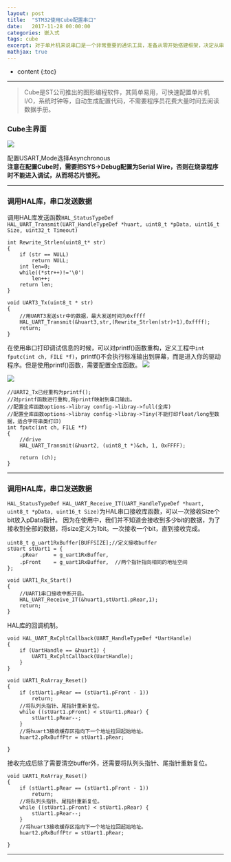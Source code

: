 ```yaml
---
layout: post
title:  "STM32使用Cube配置串口"
date:   2017-11-28 00:00:00
categories: 嵌入式
tags: cube
excerpt: 对于单片机来说串口是一个非常重要的通讯工具，准备从零开始搭建框架，决定从串口调试开始入手。
mathjax: true
---
```

* content
{:toc}
---
> Cube是ST公司推出的图形编程软件，其简单易用，可快速配置单片机I/O，系统时钟等，自动生成配置代码，不需要程序员花费大量时间去阅读数据手册。



### Cube主界面

![](http://owlypioka.bkt.clouddn.com/cube%E7%95%8C%E9%9D%A2.png)

配置USART,Mode选择Asynchronous<br/>
**注意在配置Cube时，需要把SYS->Debug配置为Serial Wire，否则在烧录程序时不能进入调试，从而将芯片锁死。<br/>**


---

### 调用HAL库，串口发送数据
调用HAL库发送函数`HAL_StatusTypeDef HAL_UART_Transmit(UART_HandleTypeDef *huart, uint8_t *pData, uint16_t Size, uint32_t Timeout)`
```
int Rewrite_Strlen(uint8_t* str)
{
    if (str == NULL)
        return NULL;
    int len=0;
    while((*str++)!='\0')
        len++;
    return len;
}
```

```
void UART3_Tx(uint8_t * str)
{
    //用UART3发送str中的数据，最大发送时间为0xffff
    HAL_UART_Transmit(&huart3,str,(Rewrite_Strlen(str)+1),0xffff);
    return;
}
```
在使用串口打印调试信息的时候，可以对printf()函数重构，定义工程中`int fputc(int ch, FILE *f)`，printf()不会执行标准输出到屏幕，而是进入你的驱动程序。但是使用printf()函数，需要配置全库函数。
![](http://owlypioka.bkt.clouddn.com/printf%E9%87%8D%E6%9E%84%E9%85%8D%E7%BD%AE1.png)

![](http://owlypioka.bkt.clouddn.com/printf%E9%87%8D%E6%9E%84%E9%85%8D%E7%BD%AE2.png)
```
//UART2_Tx已经重构为printf();
//对printf函数进行重构,将printf映射到串口输出。
//配置全库函数options->libray config->libray->full(全库)
//配置全库函数options->libray config->libray->Tiny(不能打印float/long型数据，适合字符串类打印)
int fputc(int ch, FILE *f)
{
    //drive
    HAL_UART_Transmit(&huart2, (uint8_t *)&ch, 1, 0xFFFF);

    return (ch);
}
```

---

### 调用HAL库，串口发送数据
`HAL_StatusTypeDef HAL_UART_Receive_IT(UART_HandleTypeDef *huart, uint8_t *pData, uint16_t Size)`为HAL串口接收库函数，可以一次接收Size个bit放入pData指针。<bt/>
因为在使用中，我们并不知道会接收到多少bit的数据，为了接收到全部的数据，将size定义为1bit。一次接收一个bit，直到接收完成。<br/>

```
uint8_t g_uart1RxBuffer[BUFFSIZE];//定义接收buffer
stUart stUart1 = {
    .pRear     = g_uart1RxBuffer,  
    .pFront    = g_uart1RxBuffer,  //两个指针指向相同的地址空间
};
```

```
void UART1_Rx_Start()
{
    //UART1串口接收中断开启。
    HAL_UART_Receive_IT(&huart1,stUart1.pRear,1);
    return;
}
```
HAL库的回调机制。
```
void HAL_UART_RxCpltCallback(UART_HandleTypeDef *UartHandle)  
{      
    if (UartHandle == &huart1) {
        UART1_RxCpltCallback(UartHandle);
    }
}
```

```
void UART1_RxArray_Reset()
{   
    if (stUart1.pRear == (stUart1.pFront - 1))
        return;
    //将队列头指针、尾指针重新复位。
    while ((stUart1.pFront) < stUart1.pRear) {
        stUart1.pRear--;
    }
    //将huart3接收缓存区指向下一个地址拉回起始地址。
    huart2.pRxBuffPtr = stUart1.pRear;

}
```
接收完成后除了需要清空buffer外，还需要将队列头指针、尾指针重新复位。
```
void UART1_RxArray_Reset()
{   
    if (stUart1.pRear == (stUart1.pFront - 1))
        return;
    //将队列头指针、尾指针重新复位。
    while ((stUart1.pFront) < stUart1.pRear) {
        stUart1.pRear--;
    }
    //将huart3接收缓存区指向下一个地址拉回起始地址。
    huart2.pRxBuffPtr = stUart1.pRear;

}
```
---

